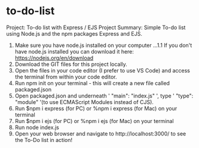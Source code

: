 # to-do-list
Project: To-do list with Express / EJS
Project Summary: Simple To-do list using Node.js and the npm packages Express and EJS.

1. Make sure you have node.js installed on your computer
  ...1.1 If you don't have node.js installed you can download it here: https://nodejs.org/en/download
2. Download the GIT files for this project locally.
3. Open the files in your code editor (I prefer to use VS Code) and access the terminal from within your code editor.
4. Run npm init on your terminal - this will create a new file called packaged.json
5. Open packaged.json and underneath ' "main": "index.js" ', type ' "type": "module" '(to use ECMAScript Modules instead of CJS).
6. Run $npm i express (for PC) or %npm i express (for Mac) on your terminal
7. Run $npm i ejs (for PC) or %npm i ejs (for Mac) on your terminal
8. Run node index.js
9. Open your web browser and navigate to http://localhost:3000/ to see the To-Do list in action!
